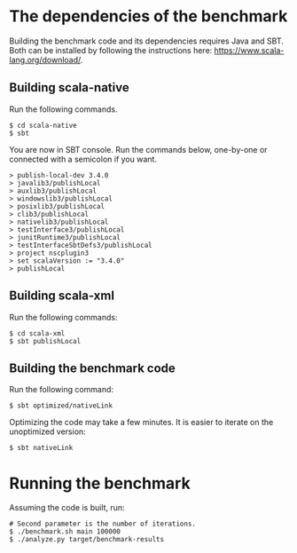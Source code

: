 # The dependencies of the benchmark
Building the benchmark code and its dependencies requires Java and SBT.
Both can be installed by following the instructions here: 
https://www.scala-lang.org/download/.

## Building scala-native
Run the following commands.

```
$ cd scala-native
$ sbt
```

You are now in SBT console. 
Run the commands below, one-by-one or connected with a semicolon if you want.

```
> publish-local-dev 3.4.0
> javalib3/publishLocal
> auxlib3/publishLocal
> windowslib3/publishLocal
> posixlib3/publishLocal
> clib3/publishLocal
> nativelib3/publishLocal
> testInterface3/publishLocal
> junitRuntime3/publishLocal
> testInterfaceSbtDefs3/publishLocal
> project nscplugin3
> set scalaVersion := "3.4.0"
> publishLocal
```

## Building scala-xml
Run the following commands:

```
$ cd scala-xml
$ sbt publishLocal
```

## Building the benchmark code
Run the following command:
```
$ sbt optimized/nativeLink
```

Optimizing the code may take a few minutes.
It is easier to iterate on the unoptimized version:

```
$ sbt nativeLink
```

# Running the benchmark
Assuming the code is built, run:

```
# Second parameter is the number of iterations.
$ ./benchmark.sh main 100000
$ ./analyze.py target/benchmark-results
```
